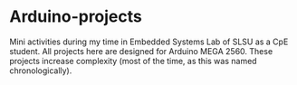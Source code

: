 # Arduino-projects
Mini activities during my time in Embedded Systems Lab of SLSU as a CpE student. All projects here are designed for Arduino MEGA 2560. These projects increase complexity (most of the time, as this was named chronologically).
